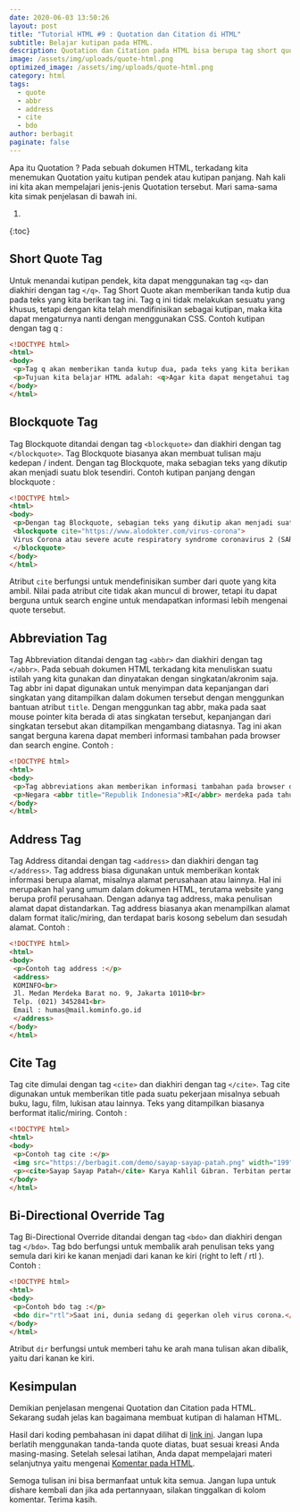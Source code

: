 ```yaml
---
date: 2020-06-03 13:50:26
layout: post
title: "Tutorial HTML #9 : Quotation dan Citation di HTML"
subtitle: Belajar kutipan pada HTML.
description: Quotation dan Citation pada HTML bisa berupa tag short quote / q, blockquote, abbreviation / abbr, address, cite dan Bi-Directional Override atau bdo.
image: /assets/img/uploads/quote-html.png
optimized_image: /assets/img/uploads/quote-html.png
category: html
tags:
  - quote
  - abbr
  - address
  - cite
  - bdo
author: berbagit
paginate: false
---
```


Apa itu Quotation ? Pada sebuah dokumen HTML, terkadang kita menemukan Quotation yaitu kutipan pendek atau kutipan panjang. Nah kali ini kita akan mempelajari jenis-jenis Quotation tersebut. Mari sama-sama kita simak penjelasan di bawah ini.

1. 
{:toc}

## Short Quote Tag
Untuk menandai kutipan pendek, kita dapat menggunakan tag `<q>` dan diakhiri dengan tag `</q>`. Tag Short Quote akan memberikan tanda kutip dua pada teks yang kita berikan tag ini. Tag q ini tidak melakukan sesuatu yang khusus, tetapi dengan kita telah mendifinisikan sebagai kutipan, maka kita dapat mengaturnya nanti dengan menggunakan CSS. Contoh kutipan dengan tag q :

```html
<!DOCTYPE html>
<html>
<body>
 <p>Tag q akan memberikan tanda kutup dua, pada teks yang kita berikan tag. Contoh :</p>
 <p>Tujuan kita belajar HTML adalah: <q>Agar kita dapat mengetahui tag dan atribut HTML serta dapat membuat website sesuai dengan ketentuan yang berlaku.</q></p>
</body>
</html>
```

## Blockquote Tag
Tag Blockquote ditandai dengan tag `<blockquote>` dan diakhiri dengan tag `</blockquote>`. Tag Blockquote biasanya akan membuat tulisan maju kedepan / indent. Dengan tag Blockquote, maka sebagian teks yang dikutip akan menjadi suatu blok tesendiri. Contoh kutipan panjang dengan blockquote :

```html
<!DOCTYPE html>
<html>
<body>
 <p>Dengan tag Blockquote, sebagian teks yang dikutip akan menjadi suatu blok tesendiri. Contoh :</p>
 <blockquote cite="https://www.alodokter.com/virus-corona">
 Virus Corona atau severe acute respiratory syndrome coronavirus 2 (SARS-CoV-2) adalah virus yang menyerang sistem pernapasan. Penyakit karena infeksi virus ini disebut COVID-19. Virus Corona bisa menyebabkan gangguan pada sistem pernapasan, pneumonia akut, sampai kematian.
 </blockquote>
</body>
</html>
```

Atribut `cite` berfungsi untuk mendefinisikan sumber dari quote yang kita ambil. Nilai pada atribut cite tidak akan muncul di brower, tetapi itu dapat berguna untuk search engine untuk mendapatkan informasi lebih mengenai quote tersebut.

## Abbreviation Tag
Tag Abbreviation ditandai dengan tag `<abbr>` dan diakhiri dengan tag `</abbr>`. Pada sebuah dokumen HTML terkadang kita menuliskan suatu istilah yang kita gunakan dan dinyatakan dengan singkatan/akronim saja. Tag abbr ini dapat digunakan untuk menyimpan data kepanjangan dari singkatan yang ditampilkan dalam dokumen tersebut dengan menggunkan bantuan atribut `title`. Dengan menggunkan tag abbr, maka pada saat mouse pointer kita berada di atas singkatan tersebut, kepanjangan dari singkatan tersebut akan ditampilkan mengambang diatasnya. Tag ini akan sangat berguna karena dapat memberi informasi tambahan pada browser dan search engine. Contoh :

```html
<!DOCTYPE html>
<html>
<body>
 <p>Tag abbreviations akan memberikan informasi tambahan pada browser dan search engine. Contoh :</p>
 <p>Negara <abbr title="Republik Indonesia">RI</abbr> merdeka pada tahun 1945.</p>
</body>
</html>
```

## Address Tag
Tag Address ditandai dengan tag `<address>` dan diakhiri dengan tag `</address>`. Tag address biasa digunakan untuk memberikan kontak informasi berupa alamat, misalnya alamat perusahaan atau lainnya. Hal ini merupakan hal yang umum dalam dokumen HTML, terutama website yang berupa profil perusahaan. Dengan adanya tag address, maka penulisan alamat dapat distandarkan. Tag address biasanya akan menampilkan alamat dalam format italic/miring, dan terdapat baris kosong sebelum dan sesudah alamat. Contoh :

```html
<!DOCTYPE html>
<html>
<body>
 <p>Contoh tag address :</p>
 <address>
 KOMINFO<br>
 Jl. Medan Merdeka Barat no. 9, Jakarta 10110<br>
 Telp. (021) 3452841<br>
 Email : humas@mail.kominfo.go.id
 </address>
</body>
</html>
```

## Cite Tag
Tag cite dimulai dengan tag `<cite>` dan diakhiri dengan tag `</cite>`. Tag cite digunakan untuk memberikan title pada suatu pekerjaan misalnya sebuah buku, lagu, film, lukisan atau lainnya. Teks yang ditampilkan biasanya berformat italic/miring. Contoh :

```html
<!DOCTYPE html>
<html>
<body>
 <p>Contoh tag cite :</p>
 <img src="https://berbagit.com/demo/sayap-sayap-patah.png" width="199" height="320" alt="Sayap Sayap Patah">
 <p><cite>Sayap Sayap Patah</cite> Karya Kahlil Gibran. Terbitan pertama tahun 1912. Penerjemah Indonesia oleh Sapardi Djoko Damono</p>
</body>
</html>
```

## Bi-Directional Override Tag
Tag Bi-Directional Override ditandai dengan tag `<bdo>` dan diakhiri dengan tag `</bdo>`. Tag bdo berfungsi untuk membalik arah penulisan teks yang semula dari kiri ke kanan menjadi dari kanan ke kiri (right to left / rtl ). Contoh :

```html
<!DOCTYPE html>
<html>
<body>
 <p>Contoh bdo tag :</p>
 <bdo dir="rtl">Saat ini, dunia sedang di gegerkan oleh virus corona.</bdo>
</body>
</html>
```

Atribut `dir` berfungsi untuk memberi tahu ke arah mana tulisan akan dibalik, yaitu dari kanan ke kiri.

## Kesimpulan
Demikian penjelasan mengenai Quotation dan Citation pada HTML. Sekarang sudah jelas kan bagaimana membuat kutipan di halaman HTML.

Hasil dari koding pembahasan ini dapat dilihat di [link ini](/demo/html-quote.html). Jangan lupa berlatih menggunakan tanda-tanda quote diatas, buat sesuai kreasi Anda masing-masing. Setelah selesai latihan, Anda dapat mempelajari materi selanjutnya yaitu mengenai [Komentar pada HTML](/komentar-html).

Semoga tulisan ini bisa bermanfaat untuk kita semua. Jangan lupa untuk dishare kembali dan jika ada pertannyaan, silakan tinggalkan di kolom komentar. Terima kasih.